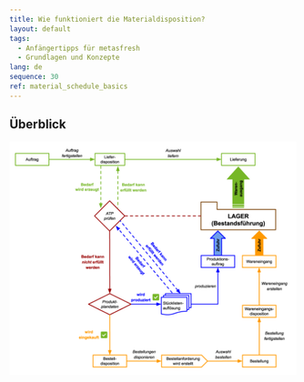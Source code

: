 ```yaml
---
title: Wie funktioniert die Materialdisposition?
layout: default
tags:
  - Anfängertipps für metasfresh
  - Grundlagen und Konzepte
lang: de
sequence: 30
ref: material_schedule_basics
---
```


## Überblick
![Materialdisposition](assets/Materialdisposition_Grundlagen.png)
